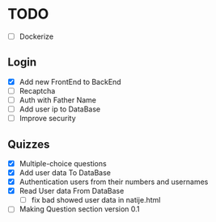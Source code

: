 # TODO

* [ ] Dockerize

## Login

* [x] Add new FrontEnd to BackEnd
* [ ] Recaptcha
* [ ] Auth with Father Name
* [ ] Add user ip to DataBase
* [ ] Improve security

## Quizzes

* [x] Multiple-choice questions
* [x] Add user data To DataBase
* [x] Authentication users from their numbers and usernames
* [x] Read User data From DataBase
    + [ ] fix bad showed user data in natije.html

* [ ] Making Question section version 0.1
